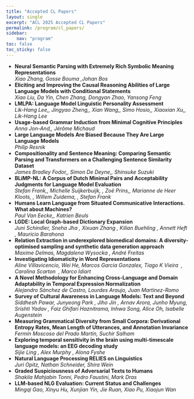 ```yaml
---
title: "Accepted CL Papers"
layout: single
excerpt: "ACL 2025 Accepted CL Papers"
permalink: /program/cl_papers/
sidebar:
    nav: "program"
toc: false
toc_sticky: false
---
```


* **Neural Semantic Parsing with Extremely Rich Symbolic Meaning Representations**<br>*Xiao Zhang, Gosse Bouma ,Johan Bos*
* **Eliciting and Improving the Causal Reasoning Abilities of Large Language Models with Conditional Statements**<br>*Xiao Liu, Da Yin, Chen  Zhang, Dongyan Zhao, Yansong Feng*
* **LMLPA: Language Model Linguistic Personality Assessment**<br>*Lik-Hang Lee,, Jingyao Zheng,, Xian Wang,, Simo Hosio,, Xiaoxian Xu,, Lik-Hang Lee*
* **Usage-based Grammar Induction from Minimal Cognitive Principles**<br>*Anna Jon-And,, Jérôme  Michaud*
* **Large Language Models Are Biased Because They Are Large Language Models**<br>*Philip Resnik*
* **Compositionality and Sentence Meaning: Comparing Semantic Parsing and Transformers on a Challenging Sentence Similarity Dataset**<br>*James Bradley Fodor,, Simon  De Deyne,, Shinsuke  Suzuki*
* **BLiMP-NL: A Corpus of Dutch Minimal Pairs and Acceptability Judgments for Language Model Evaluation**<br>*Stefan Frank,, Michelle  Suijkerbuijk, , Zoë Prins,, Marianne  de Heer Kloots, , Willem Zuidema, , Stefan Frank*
* **Humans Learn Language from Situated Communicative Interactions. What about Machines?**<br>*Paul Van Eecke,, Katrien Beuls*
* **LGDE: Local Graph-based Dictionary Expansion**<br>*Juni Schindler, Sneha Jha , Xixuan Zhang , Kilian Buehling , Annett Heft , Mauricio Barahona*
* **Relation Extraction in underexplored biomedical domains: A diversity-optimised sampling and synthetic data generation approach**<br>*Maxime Delmas, Magdalena Wysocka , André Freitas*
* **Investigating Idiomaticity in Word Representations**<br>*Aline Villavicencio, Wei He, Marcos Garcia Gonzalex, Tiago K Vieira  , Carolina Scarton  , Marco Idiart*
* **A Novel Methodology for Enhancing Cross-Language and Domain Adaptability in Temporal Expression Normalization**<br>*Alejandro Sánchez de Castro, Lourdes Araujo, Juan Martinez-Romo*
* **Survey of Cultural Awareness in Language Models: Text and Beyond**<br>*Siddhesh  Pawar, Junyeong Park , Jiho Jin , Arnav Arora, Junho Myung, Srishti Yadav , Faiz Ghifari Haznitrama, Inhwa Song, Alice Oh, Isabelle Augenstein*
* **Measuring Grammatical Diversity from Small Corpora: Derivational Entropy Rates, Mean Length of Utterances, and Annotation Invariance**<br>*Fermín Moscoso del Prado Martín, Suchir Salham*
* **Exploring temporal sensitivity in the brain using multi-timescale language models: an EEG decoding study**<br>*Sijie Ling , Alex Murphy , Alona Fyshe*
* **Natural Language Processing RELIES on Linguistics**<br>*Juri Opitz, Nathan Schneider, Shira Wein*
* **Graded Suspiciousness of Adversarial Texts to Humans**<br>*Shakila Mahjabin Tonni, Pedro Faustini, Mark Dras*
* **LLM-based NLG Evaluation: Current Status and Challenges**<br>*Mingqi Gao, Xinyu Hu, Xunjian Yin, Jie Ruan, Xiao Pu, Xiaojun Wan*

